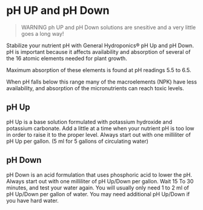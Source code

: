 # pH UP and pH Down

> WARNING ph UP and pH Down solutions are snesitive and a very little goes a long way!

Stabilize your nutrient pH with General Hydroponics® pH Up and pH Down. pH is important because it affects availability and absorption of several of the 16 atomic elements needed for plant growth.

Maximum absorption of these elements is found at pH readings 5.5 to 6.5.

When pH falls below this range many of the macroelements (NPK) have less availability, and absorption of the micronutrients can reach toxic levels.

## pH Up

pH Up is a base solution formulated with potassium hydroxide and potassium carbonate. Add a little at a time when your nutrient pH is too low in order to raise it to the proper level.
Always start out with one milliliter of pH Up per gallon. (5 ml for 5 gallons of circulating water)

## pH Down

pH Down is an acid formulation that uses phosphoric acid to lower the pH. Always start out with one milliliter of pH Up/Down per gallon. Wait 15 To 30 minutes, and test your water again. You will usually only need 1 to 2 ml of pH Up/Down per gallon of water. You may need additional pH Up/Down if you have hard water.
